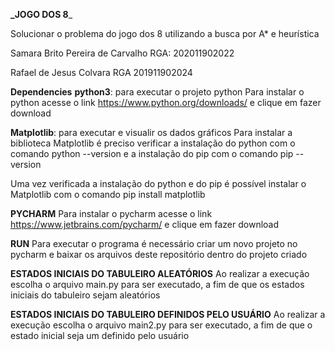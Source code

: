 **_JOGO DOS 8**_

Solucionar o problema do jogo dos 8 utilizando a busca por A* e heurística

Samara Brito Pereira de Carvalho RGA: 202011902022

Rafael de Jesus Colvara RGA 201911902024

**Dependencies**
**python3**: para executar o projeto python
Para instalar o python acesse o link https://www.python.org/downloads/ e clique em fazer download

**Matplotlib**: para executar e visualir os dados gráficos
Para instalar a biblioteca Matplotlib é preciso verificar a instalação do python com o comando python --version e a instalação do pip com o comando pip --version

Uma vez verificada a instalação do python e do pip é possível instalar o Matplotlib com o comando  pip install matplotlib

**PYCHARM**
Para instalar o pycharm acesse o link https://www.jetbrains.com/pycharm/ e clique em fazer download

**RUN**
Para executar o programa é necessário criar um novo projeto no pycharm e baixar os arquivos deste repositório dentro do projeto criado


**ESTADOS INICIAIS DO TABULEIRO ALEATÓRIOS**
Ao realizar a execução escolha o arquivo main.py para ser executado, a fim de que os estados iniciais do tabuleiro sejam aleatórios

**ESTADOS INICIAIS DO TABULEIRO DEFINIDOS PELO USUÁRIO**
Ao realizar a execução escolha o arquivo main2.py para ser executado, a fim de que o estado inicial seja um definido pelo usuário
